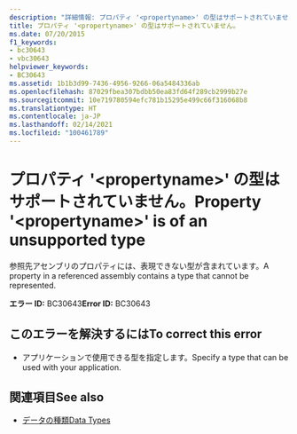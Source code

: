```yaml
---
description: "詳細情報: プロパティ '<propertyname>' の型はサポートされていません"
title: プロパティ '<propertyname>' の型はサポートされていません。
ms.date: 07/20/2015
f1_keywords:
- bc30643
- vbc30643
helpviewer_keywords:
- BC30643
ms.assetid: 1b1b3d99-7436-4956-9266-06a5484336ab
ms.openlocfilehash: 87029fbea307bdbb50ea83fd64f289cb2999b27e
ms.sourcegitcommit: 10e719780594efc781b15295e499c66f316068b8
ms.translationtype: HT
ms.contentlocale: ja-JP
ms.lasthandoff: 02/14/2021
ms.locfileid: "100461789"
---
```

# <a name="property-propertyname-is-of-an-unsupported-type"></a><span data-ttu-id="79a94-103">プロパティ '\<propertyname>' の型はサポートされていません。</span><span class="sxs-lookup"><span data-stu-id="79a94-103">Property '\<propertyname>' is of an unsupported type</span></span>

<span data-ttu-id="79a94-104">参照先アセンブリのプロパティには、表現できない型が含まれています。</span><span class="sxs-lookup"><span data-stu-id="79a94-104">A property in a referenced assembly contains a type that cannot be represented.</span></span>  
  
 <span data-ttu-id="79a94-105">**エラー ID:** BC30643</span><span class="sxs-lookup"><span data-stu-id="79a94-105">**Error ID:** BC30643</span></span>  
  
## <a name="to-correct-this-error"></a><span data-ttu-id="79a94-106">このエラーを解決するには</span><span class="sxs-lookup"><span data-stu-id="79a94-106">To correct this error</span></span>  
  
- <span data-ttu-id="79a94-107">アプリケーションで使用できる型を指定します。</span><span class="sxs-lookup"><span data-stu-id="79a94-107">Specify a type that can be used with your application.</span></span>  
  
## <a name="see-also"></a><span data-ttu-id="79a94-108">関連項目</span><span class="sxs-lookup"><span data-stu-id="79a94-108">See also</span></span>

- [<span data-ttu-id="79a94-109">データの種類</span><span class="sxs-lookup"><span data-stu-id="79a94-109">Data Types</span></span>](../programming-guide/language-features/data-types/index.md)
